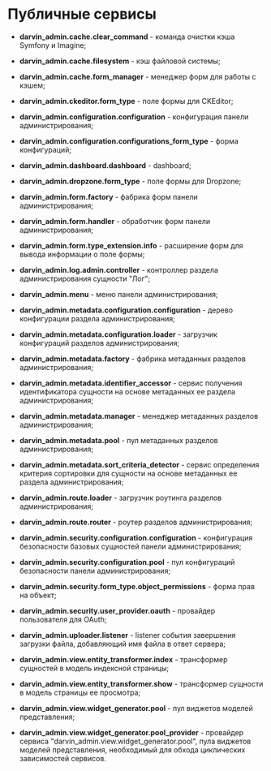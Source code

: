 Публичные сервисы
=================

- **darvin_admin.cache.clear_command** - команда очистки кэша Symfony и Imagine;


- **darvin_admin.cache.filesystem** - кэш файловой системы;


- **darvin_admin.cache.form_manager** - менеджер форм для работы с кэшем;


- **darvin_admin.ckeditor.form_type** - поле формы для CKEditor;


- **darvin_admin.configuration.configuration** - конфигурация панели администрирования;


- **darvin_admin.configuration.configurations_form_type** - форма конфигураций;


- **darvin_admin.dashboard.dashboard** - dashboard;


- **darvin_admin.dropzone.form_type** - поле формы для Dropzone;


- **darvin_admin.form.factory** - фабрика форм панели администрирования;


- **darvin_admin.form.handler** - обработчик форм панели администрирования;


- **darvin_admin.form.type_extension.info** - расширение форм для вывода информации о поле формы;


- **darvin_admin.log.admin.controller** - контроллер раздела администрирования сущности "Лог";


- **darvin_admin.menu** - меню панели администрирования;


- **darvin_admin.metadata.configuration.configuration** - дерево конфигурации раздела администрирования;


- **darvin_admin.metadata.configuration.loader** - загрузчик конфигураций разделов администрирования;


- **darvin_admin.metadata.factory** - фабрика метаданных разделов администрирования;


- **darvin_admin.metadata.identifier_accessor** - сервис получения идентификатора сущности на основе метаданных ее
 раздела администрирования;


- **darvin_admin.metadata.manager** - менеджер метаданных разделов администрирования;


- **darvin_admin.metadata.pool** - пул метаданных разделов администрирования;


- **darvin_admin.metadata.sort_criteria_detector** - сервис определения критерия сортировки для сущности на основе
 метаданных ее раздела администрирования;


- **darvin_admin.route.loader** - загрузчик роутинга разделов администрирования;


- **darvin_admin.route.router** - роутер разделов администрирования;


- **darvin_admin.security.configuration.configuration** - конфигурация безопасности базовых сущностей панели
 администрирования;


- **darvin_admin.security.configuration.pool** - пул конфигураций безопасности панели администрирования;


- **darvin_admin.security.form_type.object_permissions** - форма прав на объект;


- **darvin_admin.security.user_provider.oauth** - провайдер пользователя для OAuth;


- **darvin_admin.uploader.listener** - listener события завершения загрузки файла, добавляющий имя файла в ответ сервера;


- **darvin_admin.view.entity_transformer.index** - трансформер сущностей в модель индексной страницы;


- **darvin_admin.view.entity_transformer.show** - трансформер сущности в модель страницы ее просмотра;


- **darvin_admin.view.widget_generator.pool** - пул виджетов моделей представления;


- **darvin_admin.view.widget_generator.pool_provider** - провайдер сервиса "darvin_admin.view.widget_generator.pool",
 пула виджетов моделей представления, необходимый для обхода циклических зависимостей сервисов.

